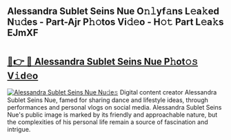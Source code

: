 ## Alessandra Sublet Seins Nue O𝚗𝚕yf𝚊ns L𝚎a𝚔ed N𝚞𝚍es - Part-Ajr P𝚑𝚘tos Vi𝚍𝚎o - H𝚘𝚝 Part L𝚎a𝚔s EJmXF

# <h2><a href="http://kf5vfz.oniu.top/?m=Alessandra+Sublet+Seins+Nue">🔗👉 🔴 Alessandra Sublet Seins Nue P𝚑ot𝚘𝚜 V𝚒d𝚎o</a></h2>

[![Alessandra Sublet Seins Nue Nu𝚍e𝚜](https://i.imgur.com/0qMVB7G.gif)](http://kf5vfz.oniu.top/?m=Alessandra+Sublet+Seins+Nue)
Digital content creator Alessandra Sublet Seins Nue, famed for sharing dance and lifestyle ideas, through performances and personal vlogs on social media. Alessandra Sublet Seins Nue's public image is marked by its friendly and approachable nature, but the complexities of his personal life remain a source of fascination and intrigue.  
